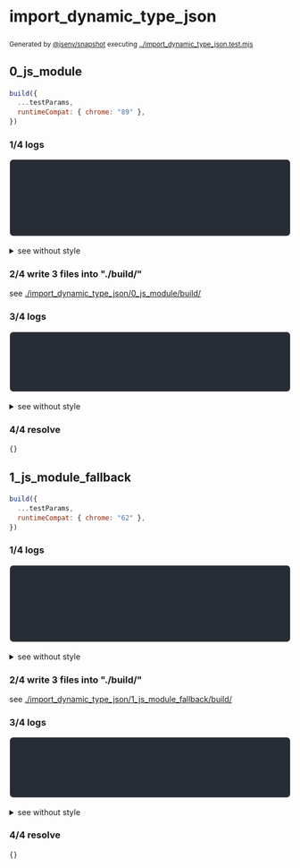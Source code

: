 # import_dynamic_type_json

<sub>
  Generated by <a href="https://github.com/jsenv/core/tree/main/packages/independent/snapshot">@jsenv/snapshot</a> executing <a href="../import_dynamic_type_json.test.mjs">../import_dynamic_type_json.test.mjs</a>
</sub>

## 0_js_module

```js
build({
  ...testParams,
  runtimeCompat: { chrome: "89" },
})
```

### 1/4 logs

![img](import_dynamic_type_json/0_js_module/log_group.svg)

<details>
  <summary>see without style</summary>

```console

build "./main.html"
⠋ generate source graph
✔ generate source graph (done in <X> second)
⠋ generate build graph
✔ generate build graph (done in <X> second)
⠋ write files in build directory

```

</details>


### 2/4 write 3 files into "./build/"

see [./import_dynamic_type_json/0_js_module/build/](./import_dynamic_type_json/0_js_module/build/)

### 3/4 logs

![img](import_dynamic_type_json/0_js_module/log_group_1.svg)

<details>
  <summary>see without style</summary>

```console
✔ write files in build directory (done in <X> second)
--- build files ---  
- html : 1 (315 B / 71 %)
- js   : 1 (126 B / 29 %)
- total: 2 (441 B / 100 %)
--------------------
```

</details>


### 4/4 resolve

```js
{}
```

## 1_js_module_fallback

```js
build({
  ...testParams,
  runtimeCompat: { chrome: "62" },
})
```

### 1/4 logs

![img](import_dynamic_type_json/1_js_module_fallback/log_group.svg)

<details>
  <summary>see without style</summary>

```console

build "./main.html"
⠋ generate source graph
✔ generate source graph (done in <X> second)
⠋ generate build graph
✔ generate build graph (done in <X> second)
⠋ write files in build directory

```

</details>


### 2/4 write 3 files into "./build/"

see [./import_dynamic_type_json/1_js_module_fallback/build/](./import_dynamic_type_json/1_js_module_fallback/build/)

### 3/4 logs

![img](import_dynamic_type_json/1_js_module_fallback/log_group_1.svg)

<details>
  <summary>see without style</summary>

```console
✔ write files in build directory (done in <X> second)
--- build files ---  
- html : 1 (16.8 kB / 95 %)
- js   : 1 (841 B / 5 %)
- total: 2 (17.6 kB / 100 %)
--------------------
```

</details>


### 4/4 resolve

```js
{}
```